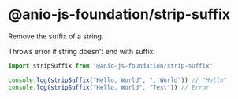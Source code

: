 # @anio-js-foundation/strip-suffix

Remove the suffix of a string.

Throws error if string doesn't end with suffix:

```js
import stripSuffix from "@anio-js-foundation/strip-suffix"

console.log(stripSuffix("Hello, World", ", World")) // "Hello"
console.log(stripSuffix("Hello, World", "Test")) // Error
```
